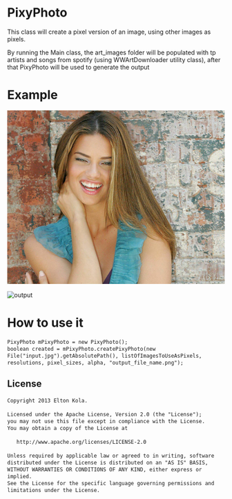 # PixyPhoto

This class will create a pixel version of an image, using other images as pixels.

By running the Main class, the art_images folder will be populated with tp artists and songs from spotify (using WWArtDownloader utility class), after that PixyPhoto will be used to generate the output

# Example
![input](input.jpg?raw=true, "Input")

![output](final_3840_20_200.png?raw=true, "Output")


# How to use it

    PixyPhoto mPixyPhoto = new PixyPhoto();
    boolean created = mPixyPhoto.createPixyPhoto(new File("input.jpg").getAbsolutePath(), listOfImagesToUseAsPixels, resolutions, pixel_sizes, alpha, "output_file_name.png");

License
--------

    Copyright 2013 Elton Kola.

    Licensed under the Apache License, Version 2.0 (the "License");
    you may not use this file except in compliance with the License.
    You may obtain a copy of the License at

       http://www.apache.org/licenses/LICENSE-2.0

    Unless required by applicable law or agreed to in writing, software
    distributed under the License is distributed on an "AS IS" BASIS,
    WITHOUT WARRANTIES OR CONDITIONS OF ANY KIND, either express or implied.
    See the License for the specific language governing permissions and
    limitations under the License.